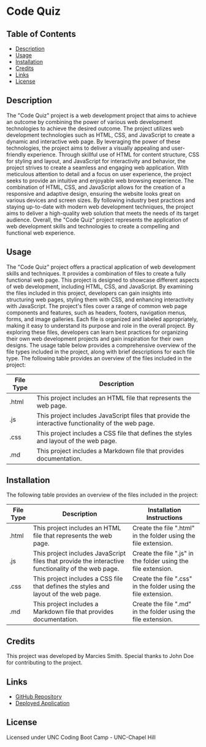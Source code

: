 # Code Quiz

## Table of Contents
- [Description](#description)
- [Usage](#usage)
- [Installation](#installation)
- [Credits](#credits)
- [Links](#links)
- [License](#license)

## Description

The "Code Quiz" project is a web development project that aims to achieve an outcome by combining the power of various web development technologies to achieve the desired outcome. The project utilizes web development technologies such as HTML, CSS, and JavaScript to create a dynamic and interactive web page. By leveraging the power of these technologies, the project aims to deliver a visually appealing and user-friendly experience. Through skillful use of HTML for content structure, CSS for styling and layout, and JavaScript for interactivity and behavior, the project strives to create a seamless and engaging web application. With meticulous attention to detail and a focus on user experience, the project seeks to provide an intuitive and enjoyable web browsing experience. The combination of HTML, CSS, and JavaScript allows for the creation of a responsive and adaptive design, ensuring the website looks great on various devices and screen sizes. By following industry best practices and staying up-to-date with modern web development techniques, the project aims to deliver a high-quality web solution that meets the needs of its target audience. Overall, the "Code Quiz" project represents the application of web development skills and technologies to create a compelling and functional web experience. 


## Usage

The "Code Quiz" project offers a practical application of web development skills and techniques. It provides a combination of files to create a fully functional web page. This project is designed to showcase different aspects of web development, including HTML, CSS, and JavaScript. By examining the files included in this project, developers can gain insights into structuring web pages, styling them with CSS, and enhancing interactivity with JavaScript. The project's files cover a range of common web page components and features, such as headers, footers, navigation menus, forms, and image galleries. Each file is organized and labeled appropriately, making it easy to understand its purpose and role in the overall project. By exploring these files, developers can learn best practices for organizing their own web development projects and gain inspiration for their own designs. The usage table below provides a comprehensive overview of the file types included in the project, along with brief descriptions for each file type.
The following table provides an overview of the files included in the project:

| File Type | Description |
| --- | --- |
| .html | This project includes an HTML file that represents the web page. |
| .js | This project includes JavaScript files that provide the interactive functionality of the web page. |
| .css | This project includes a CSS file that defines the styles and layout of the web page. |
| .md | This project includes a Markdown file that provides documentation. |


## Installation

The following table provides an overview of the files included in the project:

| File Type | Description | Installation Instructions |
| --- | --- | --- |
| .html | This project includes an HTML file that represents the web page. | Create the file ".html" in the folder using the file extension. |
| .js | This project includes JavaScript files that provide the interactive functionality of the web page. | Create the file ".js" in the folder using the file extension. |
| .css | This project includes a CSS file that defines the styles and layout of the web page. | Create the file ".css" in the folder using the file extension. |
| .md | This project includes a Markdown file that provides documentation. | Create the file ".md" in the folder using the file extension. |

## Credits

This project was developed by Marcies Smith. Special thanks to John Doe for contributing to the project.

## Links

- [GitHub Repository](https://github.com/Seicram/Code-Quiz)
- [Deployed Application](https://seicram.github.io/Code-Quiz/)

## License

Licensed under UNC Coding Boot Camp - UNC-Chapel Hill
